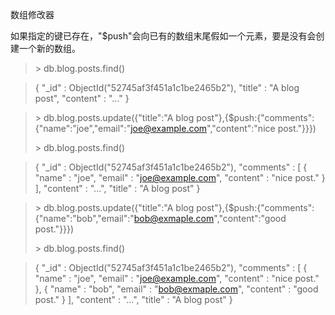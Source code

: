 数组修改器

如果指定的键已存在，"$push"会向已有的数组末尾假如一个元素，要是没有会创建一个新的数组。

> \> db.blog.posts.find()

> { "_id" : ObjectId("52745af3f451a1c1be2465b2"), "title" : "A blog post", "content" : "..." }

> \> db.blog.posts.update({"title":"A blog post"},{$push:{"comments":{"name":"joe","email":"joe@example.com","content":"nice post."}}})
> 
> \> db.blog.posts.find()

> { "_id" : ObjectId("52745af3f451a1c1be2465b2"), "comments" : [ 	{ 	"name" : "joe", 	"email" : "joe@example.com", 	"content" : "nice post." } ], "content" : "...", "title" : "A blog post" }

> \> db.blog.posts.update({"title":"A blog post"},{$push:{"comments":{"name":"bob","email":"bob@exmaple.com","content":"good post."}}})
> 
> \> db.blog.posts.find()

>{ "_id" : ObjectId("52745af3f451a1c1be2465b2"), "comments" : [ 	{ 	"name" : "joe", 	"email" : "joe@example.com", 	"content" : "nice post." },	{ 	"name" : "bob", 	"email" : "bob@exmaple.com", 	"content" : "good post." } ], "content" : "...", "title" : "A blog post" }

